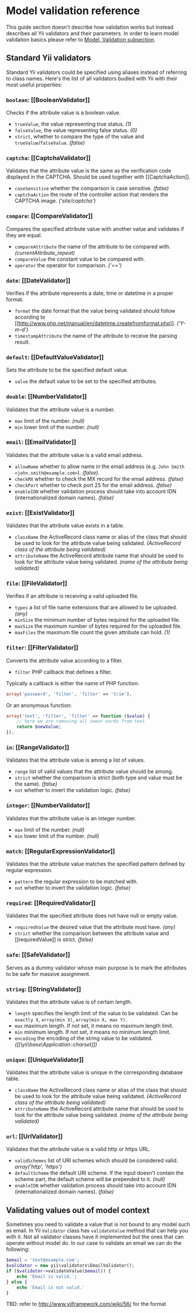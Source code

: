 Model validation reference
==========================

This guide section doesn't describe how validation works but instead describes all Yii validators and their parameters.
In order to learn model validation basics please refer to [Model, Validation subsection](model.md#Validation).

Standard Yii validators
-----------------------

Standard Yii validators could be specified using aliases instead of referring to class names. Here's the list of all
validators budled with Yii with their most useful properties:

### `boolean`: [[BooleanValidator]]

Checks if the attribute value is a boolean value.

- `trueValue`, the value representing true status. _(1)_
- `falseValue`, the value representing false status. _(0)_
- `strict`, whether to compare the type of the value and `trueValue`/`falseValue`. _(false)_

### `captcha`: [[CaptchaValidator]]

Validates that the attribute value is the same as the verification code displayed in the CAPTCHA. Should be used together
with [[CaptchaAction]].

- `caseSensitive` whether the comparison is case sensitive. _(false)_
- `captchaAction` the route of the controller action that renders the CAPTCHA image. _('site/captcha')_

### `compare`: [[CompareValidator]]

Compares the specified attribute value with another value and validates if they are equal.

- `compareAttribute` the name of the attribute to be compared with. _(currentAttribute_repeat)_
- `compareValue` the constant value to be compared with.
- `operator` the operator for comparison. _('==')_

### `date`: [[DateValidator]]

Verifies if the attribute represents a date, time or datetime in a proper format.

- `format` the date format that the value being validated should follow according to [[http://www.php.net/manual/en/datetime.createfromformat.php]]. _('Y-m-d')_
- `timestampAttribute` the name of the attribute to receive the parsing result.

### `default`: [[DefaultValueValidator]]

Sets the attribute to be the specified default value.

- `value` the default value to be set to the specified attributes.

### `double`: [[NumberValidator]]

Validates that the attribute value is a number.

- `max` limit of the number. _(null)_
- `min` lower limit of the number. _(null)_

### `email`: [[EmailValidator]]

Validates that the attribute value is a valid email address.

- `allowName` whether to allow name in the email address (e.g. `John Smith <john.smith@example.com>`). _(false)_.
- `checkMX` whether to check the MX record for the email address. _(false)_
- `checkPort` whether to check port 25 for the email address. _(false)_
- `enableIDN` whether validation process should take into account IDN (internationalized domain names). _(false)_

### `exist`: [[ExistValidator]]

Validates that the attribute value exists in a table.

- `className` the ActiveRecord class name or alias of the class that should be used to look for the attribute value being
  validated. _(ActiveRecord class of the attribute being validated)_
- `attributeName` the ActiveRecord attribute name that should be used to look for the attribute value being validated.
  _(name of the attribute being validated)_

### `file`: [[FileValidator]]

Verifies if an attribute is receiving a valid uploaded file.

- `types` a list of file name extensions that are allowed to be uploaded. _(any)_
- `minSize` the minimum number of bytes required for the uploaded file.
- `maxSize` the maximum number of bytes required for the uploaded file.
- `maxFiles` the maximum file count the given attribute can hold. _(1)_

### `filter`: [[FilterValidator]]

Converts the attribute value according to a filter.

- `filter` PHP callback that defines a filter.

Typically a callback is either the name of PHP function:

```php
array('password', 'filter', 'filter' => 'trim'),
```

Or an anonymous function:

```php
array('text', 'filter', 'filter' => function ($value) {
	// here we are removing all swear words from text
	return $newValue;
}),
```

### `in`: [[RangeValidator]]

Validates that the attribute value is among a list of values.

- `range` list of valid values that the attribute value should be among.
- `strict` whether the comparison is strict (both type and value must be the same). _(false)_
- `not` whether to invert the validation logic. _(false)_

### `integer`: [[NumberValidator]]

Validates that the attribute value is an integer number.

- `max` limit of the number. _(null)_
- `min` lower limit of the number. _(null)_

### `match`: [[RegularExpressionValidator]]

Validates that the attribute value matches the specified pattern defined by regular expression.

- `pattern` the regular expression to be matched with.
- `not` whether to invert the validation logic. _(false)_

### `required`: [[RequiredValidator]]

Validates that the specified attribute does not have null or empty value.

- `requiredValue` the desired value that the attribute must have. _(any)_
- `strict` whether the comparison between the attribute value and [[requiredValue]] is strict. _(false)_

### `safe`: [[SafeValidator]]

Serves as a dummy validator whose main purpose is to mark the attributes to be safe for massive assignment.

### `string`: [[StringValidator]]

Validates that the attribute value is of certain length.

- `length` specifies the length limit of the value to be validated. Can be `exactly X`, `array(min X)`, `array(min X, max Y)`.
- `max`  maximum length. If not set, it means no maximum length limit.
- `min` minimum length. If not set, it means no minimum length limit.
- `encoding` the encoding of the string value to be validated. _([[\yii\base\Application::charset]])_

### `unique`: [[UniqueValidator]]

Validates that the attribute value is unique in the corresponding database table.

- `className` the ActiveRecord class name or alias of the class that should be used to look for the attribute value being
  validated. _(ActiveRecord class of the attribute being validated)_
- `attributeName` the ActiveRecord attribute name that should be used to look for the attribute value being validated.
  _(name of the attribute being validated)_

### `url`: [[UrlValidator]]

Validates that the attribute value is a valid http or https URL.

- `validSchemes` list of URI schemes which should be considered valid. _array('http', 'https')_
- `defaultScheme` the default URI scheme. If the input doesn't contain the scheme part, the default scheme will be
  prepended to it. _(null)_
- `enableIDN` whether validation process should take into account IDN (internationalized domain names). _(false)_

Validating values out of model context
--------------------------------------

Sometimes you need to validate a value that is not bound to any model such as email. In Yii `Validator` class has
`validateValue` method that can help you with it. Not all validator classes have it implemented but the ones that can
operate without model do. In our case to validate an email we can do the following:

```php
$email = 'test@example.com';
$validator = new yii\validators\EmailValidator();
if ($validator->validateValue($email)) {
	echo 'Email is valid.';
} else {
	echo 'Email is not valid.'
}
```

TBD: refer to http://www.yiiframework.com/wiki/56/ for the format
